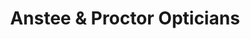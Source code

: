 ---
title: "Anstee & Proctor Opticians"
url: /daventry/anstee-and-proctor-opticians/
shop: optician
---